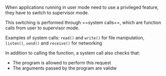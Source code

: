 When applications running in user mode need to use a privileged feature, they have to switch to supervisor mode.

This switching is performed through ==system calls==, which are function calls from user to supervisor mode.

Examples of system calls:
`read()` and `write()` for file manipulation, `listen()`, `send()` and `receive()` for networking

In addition to calling the function, a system call also checks that:
- The program is allowed to perform this request
- The arguments passed by the program are validw